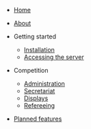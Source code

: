 - [Home](index)
- [About](about)

- Getting started

  - [Installation](installation)
  - [Accessing the server](access)

- Competition

  - [Administration](administration)
  - [Secretariat](secretariat)
  - [Displays](displays)
  - [Refereeing](refereeing)

- [Planned features](planned-features)
